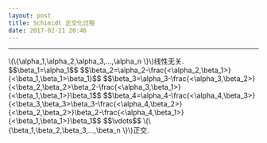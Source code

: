 ```yaml
---
layout: post
title: Schimidt 正交化过程
date: 2017-02-21 20:46
---
```


----------------
<div>
\(\{\alpha_1,\alpha_2,\alpha_3,...,\alpha_n \}\)线性无关.<br/>
$$\beta_1=\alpha_1$$
$$\beta_2=\alpha_2-\frac{<\alpha_2,\beta_1>}{<\beta_1,\beta_1>\beta_1}$$
$$\beta_3=\alpha_3-\frac{<\alpha_3,\beta_2>}{<\beta_2,\beta_2>\beta_2-\frac{<\alpha_3,\beta_1>}{<\beta_1,\beta_1>}\beta_1$$
$$\beta_4=\alpha_4-\frac{<\alpha_4,\beta_3>}{<\beta_3,\beta_3>\beta_3-\frac{<\alpha_4,\beta_2>}{<\beta_2,\beta_2>}\beta_2-\frac{<\alpha_4,\beta_1>}{<\beta_1,\beta_1>}\beta_1$$
$$\vdots$$
\(\{\beta_1,\beta_2,\beta_3,...,\beta_n \}\)正交.<br/>


</div>

